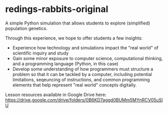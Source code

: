 # redings-rabbits-original
A simple Python simulation that allows students to explore (simplified) population genetics.

Through this experience, we hope to offer students a few insights:
- Experience how technology and simulations impact the "real world" of scientific inquiry and study
- Gain some minor exposure to computer science, computational thinking, and a programming language (Python, in this case)
- Develop some understanding of how programmers must structure a problem so that it can be tackled by a computer, including potential limitations, seqeuncing of instructions, and common programming elements that help represent "real world" concepts digitally.


Lesson resources available in Google Drive here: https://drive.google.com/drive/folders/0B6KD7aggd0BUMm5MYnRCV05uSlU
